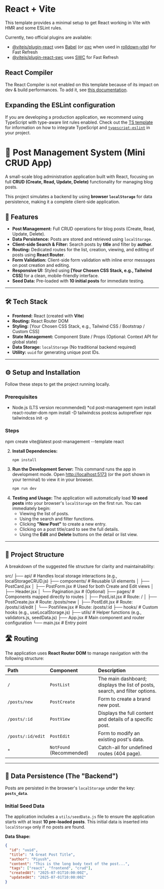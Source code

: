 # React + Vite

This template provides a minimal setup to get React working in Vite with HMR and some ESLint rules.

Currently, two official plugins are available:

- [@vitejs/plugin-react](https://github.com/vitejs/vite-plugin-react/blob/main/packages/plugin-react) uses [Babel](https://babeljs.io/) (or [oxc](https://oxc.rs) when used in [rolldown-vite](https://vite.dev/guide/rolldown)) for Fast Refresh
- [@vitejs/plugin-react-swc](https://github.com/vitejs/vite-plugin-react/blob/main/packages/plugin-react-swc) uses [SWC](https://swc.rs/) for Fast Refresh

## React Compiler

The React Compiler is not enabled on this template because of its impact on dev & build performances. To add it, see [this documentation](https://react.dev/learn/react-compiler/installation).

## Expanding the ESLint configuration

If you are developing a production application, we recommend using TypeScript with type-aware lint rules enabled. Check out the [TS template](https://github.com/vitejs/vite/tree/main/packages/create-vite/template-react-ts) for information on how to integrate TypeScript and [`typescript-eslint`](https://typescript-eslint.io) in your project.


# 🚀 Post Management System (Mini CRUD App)

A small-scale blog administration application built with React, focusing on full **CRUD (Create, Read, Update, Delete)** functionality for managing blog posts.

This project simulates a backend by using **browser `localStorage`** for data persistence, making it a complete client-side application.

## 🌟 Features

* **Post Management:** Full CRUD operations for blog posts (Create, Read, Update, Delete).
* **Data Persistence:** Posts are stored and retrieved using `localStorage`.
* **Client-side Search & Filter:** Search posts by **title** and filter by **author**.
* **Routing:** Dedicated routes for the list, creation, viewing, and editing of posts using **React Router**.
* **Form Validation:** Client-side form validation with inline error messages on post creation and editing.
* **Responsive UI:** Styled using **[Your Chosen CSS Stack, e.g., Tailwind CSS]** for a clean, mobile-friendly interface.
* **Seed Data:** Pre-loaded with **10 initial posts** for immediate testing.

---

## 🛠️ Tech Stack

* **Frontend:** React (created with **Vite**)
* **Routing:** React Router DOM
* **Styling:** [Your Chosen CSS Stack, e.g., Tailwind CSS / Bootstrap / Custom CSS]
* **State Management:** Component State / Props (Optional: Context API for global state)
* **Data Storage:** `localStorage` (No traditional backend required)
* **Utility:** `uuid` for generating unique post IDs.

---

## ⚙️ Setup and Installation

Follow these steps to get the project running locally.

### Prerequisites
   
* Node.js (LTS version recommended)
*cd post-management
 npm install react-router-dom
 npm install -D tailwindcss postcss autoprefixer
 npx tailwindcss init -p

### Steps

npm create vite@latest post-management --template react

2.  **Install Dependencies:**
    ```bash
    npm install
    

3.  **Run the Development Server:**
    This command runs the app in development mode. Open [http://localhost:5173](http://localhost:5173) (or the port shown in your terminal) to view it in your browser.
    ```bash
    npm run dev
    

4.  **Testing and Usage:**
    The application will automatically load **10 seed posts** into your browser's `localStorage` on the first run. You can immediately begin:
    * Viewing the list of posts.
    * Using the search and filter functions.
    * Clicking **"New Post"** to create a new entry.
    * Clicking on a post title/card to see the full details.
    * Using the **Edit** and **Delete** buttons on the detail or list view.

---

## 📂 Project Structure

A breakdown of the suggested file structure for clarity and maintainability:

src/
├── api/             # Handles local storage interactions (e.g., localStorageCRUD.js)
├── components/      # Reusable UI elements
│   ├── PostCard.jsx
│   ├── PostForm.jsx     # Used for both Create and Edit views
│   ├── Header.jsx
│   └── Pagination.jsx   # (Optional)
├── pages/           # Components mapped directly to routes
│   ├── PostList.jsx     # Route: /
│   ├── PostCreate.jsx   # Route: /posts/new
│   ├── PostEdit.jsx     # Route: /posts/:id/edit
│   └── PostView.jsx     # Route: /posts/:id
├── hooks/           # Custom hooks (e.g., useLocalStorage.js)
├── utils/           # Helper functions (e.g., validators.js, seedData.js)
├── App.jsx          # Main component and router configuration
└── main.jsx         # Entry point


## 🛣️ Routing

The application uses **React Router DOM** to manage navigation with the following structure:

| Path | Component | Description |
| :--- | :--- | :--- |
| `/` | `PostList` | The main dashboard; displays the list of posts, search, and filter options. |
| `/posts/new` | `PostCreate` | Form to create a brand new post. |
| `/posts/:id` | `PostView` | Displays the full content and details of a specific post. |
| `/posts/:id/edit` | `PostEdit` | Form to modify an existing post's data. |
| `*` | `NotFound` (Recommended) | Catch-all for undefined routes (404 page). |

---

## 💾 Data Persistence (The "Backend")

Posts are persisted in the browser's `localStorage` under the key: **`posts_data`**.

### Initial Seed Data

The application includes a `utils/seedData.js` file to ensure the application starts with at least **10 pre-loaded posts**. This initial data is inserted into `localStorage` only if no posts are found.

**Data Shape:**

```json
{
  "id": "uuid",
  "title": "A Great Post Title",
  "author": "Piyush",
  "content": "This is the long body text of the post...",
  "tags": ["react", "frontend", "crud"],
  "createdAt": "2025-07-01T10:00:00Z",
  "updatedAt": "2025-07-01T10:00:00Z"
}
